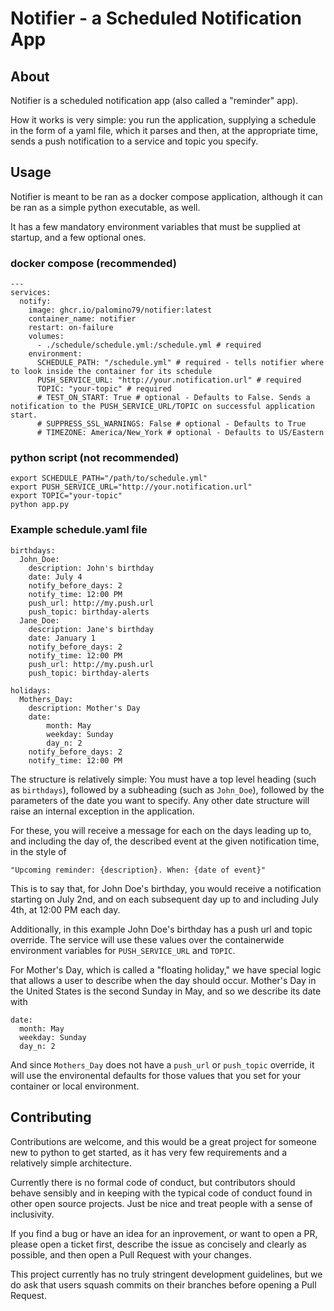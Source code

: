 # Notifier - a Scheduled Notification App
## About
Notifier is a scheduled notification app (also called a "reminder" app). 

How it works is very simple: you run the application, supplying a schedule in the form of a yaml file, which it parses and then, at the appropriate time, sends a push notification to a service and topic you specify.

## Usage
Notifier is meant to be ran as a docker compose application, although it can be ran as a simple python executable, as well.

It has a few mandatory environment variables that must be supplied at startup, and a few optional ones.

### docker compose (recommended)

```
---
services:
  notify:
    image: ghcr.io/palomino79/notifier:latest
    container_name: notifier
    restart: on-failure
    volumes:
      - ./schedule/schedule.yml:/schedule.yml # required
    environment:
      SCHEDULE_PATH: "/schedule.yml" # required - tells notifier where to look inside the container for its schedule
      PUSH_SERVICE_URL: "http://your.notification.url" # required
      TOPIC: "your-topic" # required
      # TEST_ON_START: True # optional - Defaults to False. Sends a notification to the PUSH_SERVICE_URL/TOPIC on successful application start.
      # SUPPRESS_SSL_WARNINGS: False # optional - Defaults to True
      # TIMEZONE: America/New_York # optional - Defaults to US/Eastern
```

### python script (not recommended)
```
export SCHEDULE_PATH="/path/to/schedule.yml"
export PUSH_SERVICE_URL="http://your.notification.url"
export TOPIC="your-topic"
python app.py
```

### Example schedule.yaml file
```
birthdays:
  John_Doe:
    description: John's birthday
    date: July 4
    notify_before_days: 2
    notify_time: 12:00 PM
    push_url: http://my.push.url
    push_topic: birthday-alerts
  Jane_Doe:
    description: Jane's birthday
    date: January 1
    notify_before_days: 2
    notify_time: 12:00 PM
    push_url: http://my.push.url
    push_topic: birthday-alerts

holidays:
  Mothers_Day:
    description: Mother's Day
    date:
        month: May
        weekday: Sunday
        day_n: 2
    notify_before_days: 2
    notify_time: 12:00 PM
```

The structure is relatively simple: You must have a top level heading (such as `birthdays`), followed by a subheading (such as `John_Doe`), followed by the parameters of the date you want to specify. Any other date structure will raise an internal exception in the application.

For these, you will receive a message for each on the days leading up to, and including the day of, the described event at the given notification time, in the style of
```
"Upcoming reminder: {description}. When: {date of event}"
```

This is to say that, for John Doe's birthday, you would receive a notification starting on July 2nd, and on each subsequent day up to and including July 4th, at 12:00 PM each day.

Additionally, in this example John Doe's birthday has a push url and topic override. The service will use these values over the containerwide environment variables for `PUSH_SERVICE_URL` and `TOPIC`. 

For Mother's Day, which is called a "floating holiday," we have special logic that allows a user to describe when the day should occur. Mother's Day in the United States is the second Sunday in May, and so we describe its date with

```
date:
  month: May
  weekday: Sunday
  day_n: 2
```

And since `Mothers_Day` does not have a `push_url` or `push_topic` override, it will use the environental defaults for those values that you set for your container or local environment. 

## Contributing
Contributions are welcome, and this would be a great project for someone new to python to get started, as it has very few requirements and a relatively simple architecture.

Currently there is no formal code of conduct, but contributors should behave sensibly and in keeping with the typical code of conduct found in other open source projects. Just be nice and treat people with a sense of inclusivity. 

If you find a bug or have an idea for an inprovement, or want to open a PR, please open a ticket first, describe the issue as concisely and clearly as possible, and then open a Pull Request with your changes. 

This project currently has no truly stringent development guidelines, but we do ask that users squash commits on their branches before opening a Pull Request.
